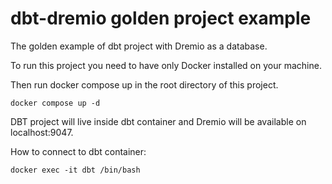 # dbt-dremio golden project example

The golden example of dbt project with Dremio as a database.

To run this project you need to have only Docker installed on your machine.

Then run docker compose up in the root directory of this project.

```docker compose up -d```

DBT project will live inside dbt container and Dremio will be available on localhost:9047.

How to connect to dbt container:

```docker exec -it dbt /bin/bash```
